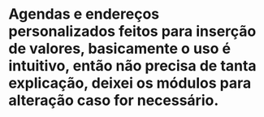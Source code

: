 # Agendas e endereços personalizados feitos para inserção de valores, basicamente o uso é intuitivo, então não precisa de tanta explicação, deixei os módulos para alteração caso for necessário.

